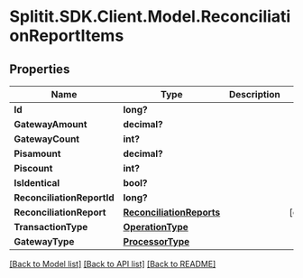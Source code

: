 # Splitit.SDK.Client.Model.ReconciliationReportItems
## Properties

Name | Type | Description | Notes
------------ | ------------- | ------------- | -------------
**Id** | **long?** |  | 
**GatewayAmount** | **decimal?** |  | 
**GatewayCount** | **int?** |  | 
**Pisamount** | **decimal?** |  | 
**Piscount** | **int?** |  | 
**IsIdentical** | **bool?** |  | 
**ReconciliationReportId** | **long?** |  | 
**ReconciliationReport** | [**ReconciliationReports**](ReconciliationReports.md) |  | [optional] 
**TransactionType** | [**OperationType**](OperationType.md) |  | 
**GatewayType** | [**ProcessorType**](ProcessorType.md) |  | 

[[Back to Model list]](../README.md#documentation-for-models) [[Back to API list]](../README.md#documentation-for-api-endpoints) [[Back to README]](../README.md)

